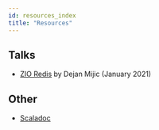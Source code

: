 ```yaml
---
id: resources_index
title: "Resources"
---
```


## Talks

- [ZIO Redis](https://youtu.be/yqFt3b3RBkI) by Dejan Mijic (January 2021)

## Other

- [Scaladoc](https://zio.github.io/zio-redis/api/index.html)
